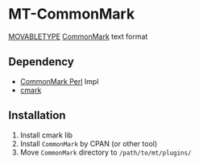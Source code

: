 # MT-CommonMark

[MOVABLETYPE][1] [CommonMark][2] text format

## Dependency

* [CommonMark Perl][3] Impl
* [cmark][4]

## Installation

1. Install cmark lib
2. Install `CommonMark` by CPAN (or other tool)
3. Move `CommonMark` directory to `/path/to/mt/plugins/`

[1]:https://movabletype.org/
[2]:http://commonmark.org/
[3]:https://metacpan.org/pod/CommonMark
[4]:https://github.com/jgm/CommonMark
